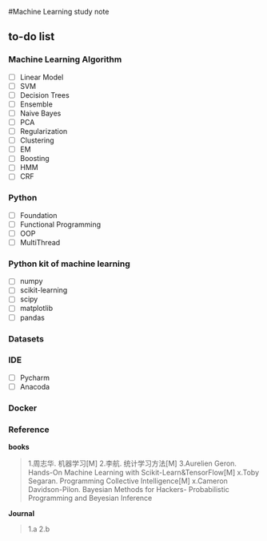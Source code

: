 #Machine Learning study note


## to-do list

### Machine Learning Algorithm 

- [ ] Linear Model
- [ ] SVM
- [ ] Decision Trees
- [ ] Ensemble
- [ ] Naive Bayes
- [ ] PCA
- [ ] Regularization
- [ ] Clustering
- [ ] EM
- [ ] Boosting
- [ ] HMM
- [ ] CRF

### Python 
- [ ] Foundation
- [ ] Functional Programming
- [ ] OOP
- [ ] MultiThread

### Python kit of machine learning
- [ ] numpy
- [ ] scikit-learning
- [ ] scipy
- [ ] matplotlib
- [ ] pandas

### Datasets



### IDE
- [ ] Pycharm
- [ ] Anacoda

### Docker


### Reference
**books**
>1.周志华. 机器学习[M]
2.李航. 统计学习方法[M]
3.Aurelien Geron. Hands-On Machine Learning with Scikit-Learn&TensorFlow[M]
x.Toby Segaran. Programming Collective Intelligence[M]
x.Cameron Davidson-Pilon. Bayesian Methods for Hackers- Probabilistic Programming and Beyesian Inference

**Journal**
>1.a
2.b
